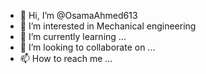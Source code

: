 - 👋 Hi, I’m @OsamaAhmed613
- 👀 I’m interested in Mechanical engineering 
- 🌱 I’m currently learning ...
- 💞️ I’m looking to collaborate on ...
- 📫 How to reach me ...

<!---
OsamaAhmed613/OsamaAhmed613 is a ✨ special ✨ repository because its `README.md` (this file) appears on your GitHub profile.
You can click the Preview link to take a look at your changes.
--->
